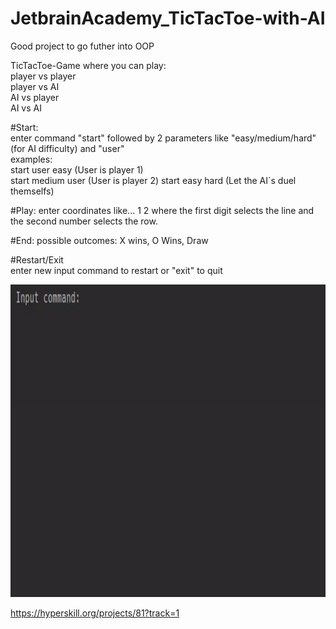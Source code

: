 # JetbrainAcademy_TicTacToe-with-AI  
  
Good project to go futher into OOP
  
TicTacToe-Game where you can play:  
player vs player  
player vs AI  
AI vs player  
AI vs AI  
    
#Start:  
enter command "start" followed by 2 parameters like "easy/medium/hard" (for AI difficulty) and "user"  
examples:  
start user easy (User is player 1)  
start medium user (User is player 2)
start easy hard (Let the AI`s duel themselfs)

#Play:
enter coordinates like... 1 2 where the first digit selects the line and the second number selects the row.

#End:
possible outcomes: X wins, O Wins, Draw  
  
#Restart/Exit  
enter new input command to restart or "exit" to quit

<img src="https://github.com/FOswald86/JetbrainAcademy_TicTacToe-with-AI/blob/main/TicTacToeAI.gif" width="800" height="500" />  

https://hyperskill.org/projects/81?track=1  
